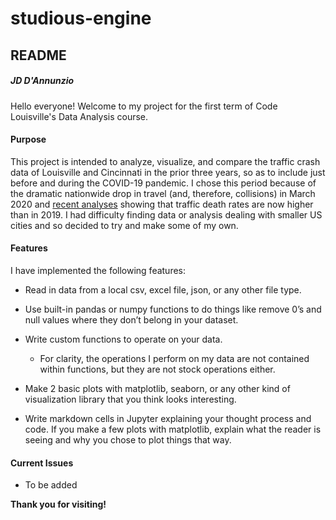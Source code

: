 # studious-engine

## README

##### JD D'Annunzio

Hello everyone! Welcome to my project for the first term of Code Louisville's Data Analysis course.

#### Purpose

This project is intended to analyze, visualize, and compare the traffic crash data of Louisville and Cincinnati in the prior three years, so as to include just before and during the COVID-19 pandemic. I chose this period because of the dramatic nationwide drop in travel (and, therefore, collisions) in March 2020 and [recent analyses](https://www.nsc.org/newsroom/nsc-analysis-traffic-is-back-to-prepandemic-levels) showing that traffic death rates are now higher than in 2019. I had difficulty finding data or analysis dealing with smaller US cities and so decided to try and make some of my own.

#### Features

I have implemented the following features:

- Read in data from a local csv, excel file, json, or any other file type.

- Use built-in pandas or numpy functions to do things like remove 0’s and null values where they don’t belong in your dataset.

- Write custom functions to operate on your data.

    - For clarity, the operations I perform on my data are not contained within functions, but they are not stock operations either.

- Make 2 basic plots with matplotlib, seaborn, or any other kind of visualization library that you think looks interesting.

- Write markdown cells in Jupyter explaining your thought process and code. If you make a few plots with matplotlib, explain what the reader is seeing and why you chose to plot things that way.

#### Current Issues

- To be added

**Thank you for visiting!**